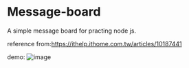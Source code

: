 # Message-board

A simple message board for practing node js.

reference from:https://ithelp.ithome.com.tw/articles/10187441

demo:
![image](https://github.com/DeltaLF/Message-board/blob/main/demo.gif)

